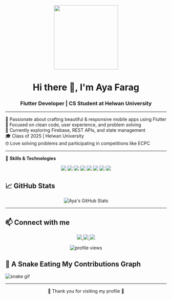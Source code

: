 <div id="header" align="center">
  <img src="https://media4.giphy.com/media/v1.Y2lkPTc5MGI3NjExdXk1YnliNzVhdHNkMXoxampjdGtzamJkZnBsdzc1d3RpZXVkdm1qeiZlcD12MV9pbnRlcm5hbF9naWZfYnlfaWQmY3Q9cw/p3jODc8SCg6H5VwSdJ/giphy.gif" width="200"/>
</div>
<h1 align="center">Hi there 👋, I'm Aya Farag</h1>
<h3 align="center">Flutter Developer | CS Student at Helwan University</h3>

---

🚀 Passionate about crafting beautiful & responsive mobile apps using Flutter  
🎯 Focused on clean code, user experience, and problem solving  
🌱 Currently exploring Firebase, REST APIs, and state management  
🎓 Class of 2025 | Helwan University  
🤓 Love solving problems and participating in competitions like ECPC


---




🚀 **Skills & Technologies**

<p align="center">
  <img src="https://img.shields.io/badge/Flutter-02569B?style=for-the-badge&logo=flutter&logoColor=white"/>
  <img src="https://img.shields.io/badge/.NET-512BD4?style=for-the-badge&logo=dotnet&logoColor=white"/>
  <img src="https://img.shields.io/badge/Hadoop-66CCFF?style=for-the-badge&logo=apachehadoop&logoColor=white"/>
  <img src="https://img.shields.io/badge/Kafka-231F20?style=for-the-badge&logo=apachekafka&logoColor=white"/>
  <img src="https://img.shields.io/badge/Spark-E25A1C?style=for-the-badge&logo=apachespark&logoColor=white"/>
  <img src="https://img.shields.io/badge/SQL-4479A1?style=for-the-badge&logo=mysql&logoColor=white"/>
  <img src="https://img.shields.io/badge/MongoDB-47A248?style=for-the-badge&logo=mongodb&logoColor=white"/>
  <img src="https://img.shields.io/badge/Docker-2496ED?style=for-the-badge&logo=docker&logoColor=white"/>
</p>

## 📈 GitHub Stats

<p align="center">
  <img src="https://github-readme-stats.vercel.app/api?username=ayafarag701&show_icons=true&theme=tokyonight" alt="Aya's GitHub Stats" />
</p>

---

## 📫 Connect with me

<p align="center">
  <a href="mailto:ayafarag701@gmail.com">
    <img src="https://img.shields.io/badge/-Gmail-D14836?style=for-the-badge&logo=gmail&logoColor=white" />
  </a>
  <a href="https://www.linkedin.com/in/aya-farag-767b65264/">
    <img src="https://img.shields.io/badge/-LinkedIn-0A66C2?style=for-the-badge&logo=linkedin&logoColor=white" />
  </a>
  <a href="https://github.com/ayafarag701">
    <img src="https://img.shields.io/badge/-GitHub-181717?style=for-the-badge&logo=github&logoColor=white" />
  </a>
</p>
<p align="center">
  <img src="https://komarev.com/ghpvc/?username=ayafarag701&label=Profile%20views&color=0e75b6&style=flat" alt="profile views"/>
</p>

## 🐍 A Snake Eating My Contributions Graph

![snake gif](https://github.com/ayafarag701/ayafarag701/blob/output/github-contribution-grid-snake.svg)

---

<p align="center">💙 Thank you for visiting my profile 💙</p>

